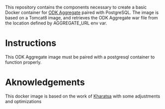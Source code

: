 This repository contains the components necessary to create a basic Docker
container for [ODK Aggregate](https://opendatakit.org/use/aggregate/) paired
with PostgreSQL. The image is based on a Tomcat8 image, and retrieves the 
ODK Aggregate war file from the location defined by AGGREGATE_URL env var.

# Instructions
This ODK Aggregate image must be paired with a postgresql container to function
properly. 


# Aknowledgements
This docker image is based on the work of [Kharatsa](https://github.com/Kharatsa/odkaggregate) 
with some adjustments and optimizations

